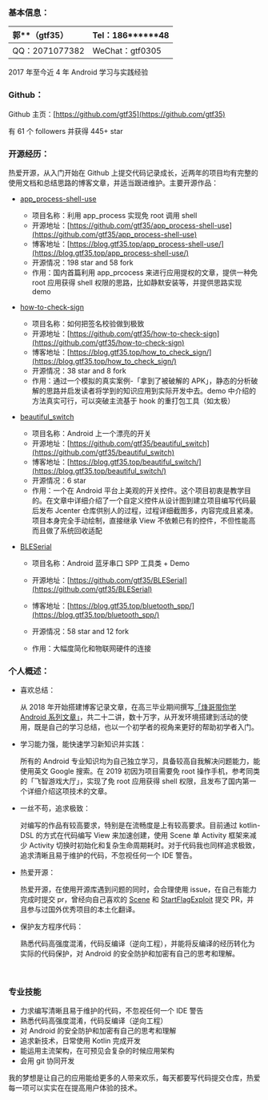 ### 基本信息：

| 郭\*\*（gtf35） | Tel：186\*\*\*\*\*\*48 |
| :-------------- | ---------------- |
| QQ：2071077382  | WeChat：gtf0305  |

2017 年至今近 4 年 Android 学习与实践经验



### Github：

Github 主页：[https://github.com/gtf35](https://github.com/gtf35)

有 61 个 followers 并获得 445+ star



### 开源经历：

热爱开源，从入门开始在 Github 上提交代码记录成长，近两年的项目均有完整的使用文档和总结思路的博客文章，并适当跟进维护。主要开源作品：

-   [app_process-shell-use](https://github.com/gtf35/app_process-shell-use)
    -   项目名称：利用 app_process 实现免 root 调用 shell
    -   开源地址：[https://github.com/gtf35/app_process-shell-use](https://github.com/gtf35/app_process-shell-use)
    -   博客地址：[https://blog.gtf35.top/app_process-shell-use/](https://blog.gtf35.top/app_process-shell-use/)
    -   开源情况：198 star and 58 fork
    -   作用：国内首篇利用 app_prcocess 来进行应用提权的文章，提供一种免 root 应用获得 shell 权限的思路，比如静默安装等，并提供思路实现 demo

-   [how-to-check-sign](https://github.com/gtf35/how-to-check-sign)
    -   项目名称：如何把签名校验做到极致
    -   开源地址：[https://github.com/gtf35/how-to-check-sign](https://github.com/gtf35/how-to-check-sign)
    -   博客地址：[https://blog.gtf35.top/how_to_check_sign/](https://blog.gtf35.top/how_to_check_sign/)
    -   开源情况：38 star and 8 fork
    -   作用：通过一个模拟的真实案例-「拿到了被破解的 APK」，静态的分析破解的思路并启发读者将学到的知识应用到实际开发中去。demo 中介绍的方法真实可行，可以突破主流基于 hook 的重打包工具（如太极）

-   [beautiful_switch](https://github.com/gtf35/beautiful_switch)
    -   项目名称：Android 上一个漂亮的开关
    -   开源地址：[https://github.com/gtf35/beautiful_switch](https://github.com/gtf35/beautiful_switch)
    -   博客地址：[https://blog.gtf35.top/beautiful_switch/](https://blog.gtf35.top/beautiful_switch/)
    -   开源情况：6 star
    -   作用：一个在 Android 平台上美观的开关控件。这个项目初衷是教学目的。在文章中详细介绍了一个自定义控件从设计图到建立项目编写代码最后发布 Jcenter 仓库供别人的过程，过程详细截图多，内容完成且紧凑。项目本身完全手动绘制，直接继承 View 不依赖已有的控件，不但性能高而且做了系统回收适配

-   [BLESerial](https://github.com/gtf35/BLESerial)
    -   项目名称：Android 蓝牙串口 SPP 工具类 + Demo
    
    -   开源地址：[https://github.com/gtf35/BLESerial](https://github.com/gtf35/BLESerial)
    
    -   博客地址：[https://blog.gtf35.top/bluetooth_spp/](https://blog.gtf35.top/bluetooth_spp/)
    
    -   开源情况：58 star and 12 fork
    
    -   作用：大幅度简化和物联网硬件的连接
    
        

### 个人概述：

-   喜欢总结：

    从 2018 年开始搭建博客记录文章，在高三毕业期间撰写[「烽哥带你学 Android 系列文章」](https://blog.gtf35.top/tag/%E7%83%BD%E5%93%A5%E5%B8%A6%E4%BD%A0%E5%AD%A6Android%E7%B3%BB%E5%88%97%E6%96%87%E7%AB%A0/)，共二十二讲，数十万字，从开发环境搭建到活动的使用，既是自己的学习总结，也以一个初学者的视角来更好的帮助初学者入门。

-   学习能力强，能快速学习新知识并实践：

    所有的 Android 专业知识均为自己独立学习，具备较高自我解决问题能力，能使用英文 Google 搜索。在 2019 初因为项目需要免 root 操作手机，参考同类的「飞智游戏大厅」，实现了免 root 应用获得 shell 权限，且发布了国内第一个详细介绍这项技术的文章。

-   一丝不苟，追求极致：

    对编写的作品有较高要求，特别是在流畅度是上有较高要求。目前通过 kotlin-DSL 的方式在代码编写 View 来加速创建，使用 Scene 单 Activity 框架来减少 Activity 切换时初始化和复杂生命周期耗时。对于代码我也同样追求极致，追求清晰且易于维护的代码，不忽视任何一个 IDE 警告。
    
-   热爱开源：

    热爱开源，在使用开源库遇到问题的同时，会合理使用 issue，在自己有能力完成时提交 pr，曾经向自己喜欢的 [Scene](https://github.com/bytedance/scene) 和 [StartFlagExploit](https://github.com/ChickenHook/StartFlagExploit) 提交 PR，并且参与过国外优秀项目的本土化翻译。

-   保护友方程序代码：

    熟悉代码高强度混淆，代码反编译（逆向工程），并能将反编译的经历转化为实际的代码保护，对 Android 的安全防护和加密有自己的思考和理解。

​    

### 专业技能

-   力求编写清晰且易于维护的代码，不忽视任何一个 IDE 警告
-   熟悉代码高强度混淆，代码反编译（逆向工程）
-   对 Android 的安全防护和加密有自己的思考和理解
-   追求新技术，日常使用 Kotlin 完成开发
-   能运用主流架构，在可预见会复杂的时候应用架构
-   会用 git 协同开发

我的梦想是让自己的应用能给更多的人带来欢乐，每天都要写代码提交仓库，热爱每一项可以实实在在提高用户体验的技术。
